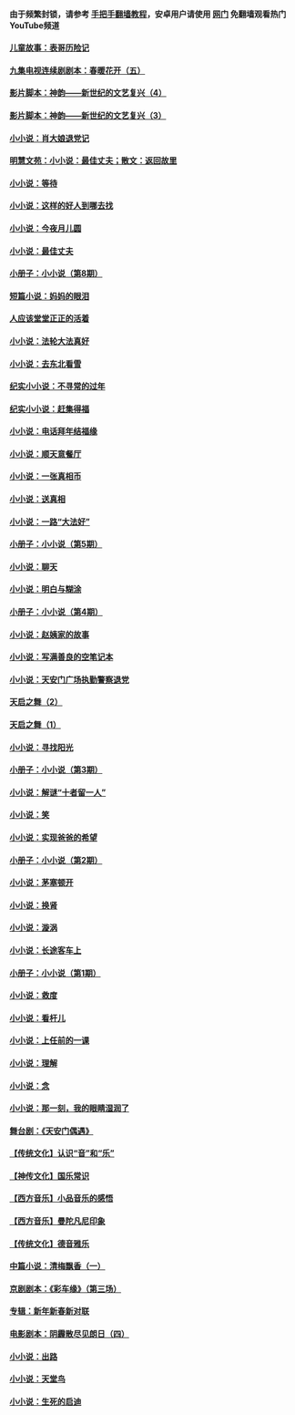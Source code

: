 #### 由于频繁封锁，请参考 [手把手翻墙教程](https://github.com/gfw-breaker/guides/wiki/)，安卓用户请使用 [网门](https://github.com/gfw-breaker/nogfw/blob/master/dl.md?t=07191500) 免翻墙观看热门YouTube频道 

#### [儿童故事：表哥历险记](../pages/328/383535.md?t=07191500) 

#### [九集电视连续剧剧本：春暖花开（五）](../pages/328/275919.md?t=07191500) 

#### [影片脚本：神韵——新世纪的文艺复兴（4）](../pages/328/266089.md?t=07191500) 

#### [影片脚本：神韵——新世纪的文艺复兴（3）](../pages/328/266087.md?t=07191500) 

#### [小小说：肖大娘退党记](../pages/328/239807.md?t=07191500) 

#### [明慧文苑：小小说：最佳丈夫；散文：返回故里](../pages/328/3439.md?t=07191500) 

#### [小小说：等待](../pages/328/223927.md?t=07191500) 

#### [小小说：这样的好人到哪去找](../pages/328/209396.md?t=07191500) 

#### [小小说：今夜月儿圆](../pages/328/193588.md?t=07191500) 

#### [小小说：最佳丈夫](../pages/328/190938.md?t=07191500) 

#### [小册子：小小说（第8期）](../pages/328/188202.md?t=07191500) 

#### [短篇小说：妈妈的眼泪](../pages/328/187712.md?t=07191500) 

#### [人应该堂堂正正的活着](../pages/328/182430.md?t=07191500) 

#### [小小说：法轮大法真好](../pages/328/174669.md?t=07191500) 

#### [小小说：去东北看雪](../pages/328/173882.md?t=07191500) 

#### [纪实小小说：不寻常的过年](../pages/328/173187.md?t=07191500) 

#### [纪实小小说：赶集得福](../pages/328/172652.md?t=07191500) 

#### [小小说：电话拜年结福缘](../pages/328/172533.md?t=07191500) 

#### [小小说：顺天意餐厅](../pages/328/170182.md?t=07191500) 

#### [小小说：一张真相币](../pages/328/169410.md?t=07191500) 

#### [小小说：送真相](../pages/328/166713.md?t=07191500) 

#### [小小说：一路“大法好”](../pages/328/162016.md?t=07191500) 

#### [小册子：小小说（第5期）](../pages/328/161131.md?t=07191500) 

#### [小小说：聊天](../pages/328/159640.md?t=07191500) 

#### [小小说：明白与糊涂](../pages/328/158101.md?t=07191500) 

#### [小册子：小小说（第4期）](../pages/328/158006.md?t=07191500) 

#### [小小说：赵姨家的故事](../pages/328/157843.md?t=07191500) 

#### [小小说：写满善良的空笔记本](../pages/328/157382.md?t=07191500) 

#### [小小说：天安门广场执勤警察退党](../pages/328/156982.md?t=07191500) 

#### [天启之舞（2）](../pages/328/153440.md?t=07191500) 

#### [天启之舞（1）](../pages/328/153439.md?t=07191500) 

#### [小小说：寻找阳光](../pages/328/153065.md?t=07191500) 

#### [小册子：小小说（第3期）](../pages/328/151715.md?t=07191500) 

#### [小小说：解谜“十者留一人”](../pages/328/148967.md?t=07191500) 

#### [小小说：笑](../pages/328/148905.md?t=07191500) 

#### [小小说：实现爸爸的希望](../pages/328/148096.md?t=07191500) 

#### [小册子：小小说（第2期）](../pages/328/147214.md?t=07191500) 

#### [小小说：茅塞顿开](../pages/328/147030.md?t=07191500) 

#### [小小说：换肾](../pages/328/146770.md?t=07191500) 

#### [小小说：漩涡](../pages/328/146683.md?t=07191500) 

#### [小小说：长途客车上](../pages/328/145076.md?t=07191500) 

#### [小册子：小小说（第1期）](../pages/328/143963.md?t=07191500) 

#### [小小说：救度](../pages/328/143927.md?t=07191500) 

#### [小小说：看杆儿](../pages/328/142137.md?t=07191500) 

#### [小小说：上任前的一课](../pages/328/140808.md?t=07191500) 

#### [小小说：理解](../pages/328/140476.md?t=07191500) 

#### [小小说：念](../pages/328/139513.md?t=07191500) 

#### [小小说：那一刻，我的眼睛湿润了](../pages/328/138476.md?t=07191500) 

#### [舞台剧：《天安门偶遇》](../pages/328/117155.md?t=07191500) 

#### [【传统文化】认识“音”和“乐”](../pages/328/108667.md?t=07191500) 

#### [【神传文化】国乐常识](../pages/328/104225.md?t=07191500) 

#### [【西方音乐】小品音乐的感悟](../pages/328/102924.md?t=07191500) 

#### [【西方音乐】曼陀凡尼印象](../pages/328/102922.md?t=07191500) 

#### [【传统文化】德音雅乐](../pages/328/102923.md?t=07191500) 

#### [中篇小说：清梅飘香（一）](../pages/328/101058.md?t=07191500) 

#### [京剧剧本：《彩车缘》（第三场）](../pages/328/96434.md?t=07191500) 

#### [专辑：新年新春新对联](../pages/328/94991.md?t=07191500) 

#### [电影剧本：阴霾散尽见朗日（四）](../pages/328/87081.md?t=07191500) 

#### [小小说：出路](../pages/328/84848.md?t=07191500) 

#### [小小说：天堂鸟](../pages/328/83084.md?t=07191500) 

#### [小小说：生死的启迪](../pages/328/70977.md?t=07191500) 

